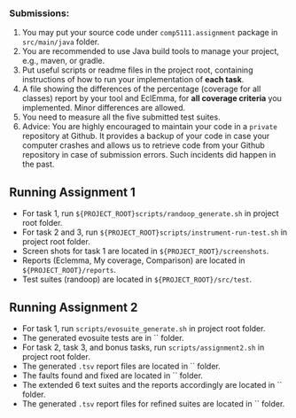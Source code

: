 ### Submissions:
1. You may put your source code under `comp5111.assignment` package in `src/main/java` folder.
2. You are recommended to use Java build tools to manage your project, e.g., maven, or gradle.
3. Put useful scripts or readme files in the project root, containing instructions of how to run your implementation of **each task**.
4. A file showing the differences of the percentage (coverage for all classes) report by your tool and EclEmma, for **all coverage criteria** you implemented. Minor differences are allowed.
5. You need to measure all the five submitted test suites.
6. Advice: You are highly encouraged to maintain your code in a `private` repository at Github. It provides a backup of your code in case your computer crashes and allows us to retrieve code from your Github repository in case of submission errors. Such incidents did happen in the past.

## Running Assignment 1

- For task 1, run `${PROJECT_ROOT}scripts/randoop_generate.sh` in project root folder.
- For task 2 and 3, run `${PROJECT_ROOT}scripts/instrument-run-test.sh` in project root folder.
- Screen shots for task 1 are located in `${PROJECT_ROOT}/screenshots`.
- Reports (Eclemma, My coverage, Comparison) are located in `${PROJECT_ROOT}/reports`.
- Test suites (randoop) are located in `${PROJECT_ROOT}/src/test`.

## Running Assignment 2
- For task 1, run `scripts/evosuite_generate.sh` in project root folder.
- The generated evosuite tests are in `` folder.
- For task 2, task 3, and bonus tasks, run `scripts/assignment2.sh` in project root folder.
- The generated `.tsv` report files are located in `` folder.
- The faults found and fixed are located in `` folder.
- The extended 6 text suites and the reports accordingly are located in `` folder.
- The generated `.tsv` report files for refined suites are located in `` folder.